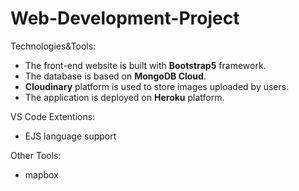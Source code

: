 # Web-Development-Project

Technologies&Tools:
- The front-end website is built with **Bootstrap5** framework.
- The database is based on **MongoDB Cloud**.
- **Cloudinary** platform is used to store images uploaded by users.
- The application is deployed on **Heroku** platform.

VS Code Extentions:
- EJS language support

Other Tools:
- mapbox
